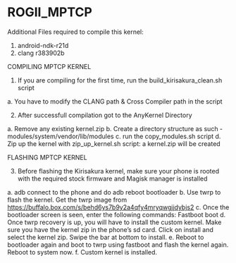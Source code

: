 # ROGII_MPTCP

Additional Files required to compile this kernel:

1. android-ndk-r21d
2. clang r383902b

COMPILING MPTCP KERNEL

1. If you are compiling for the first time, run the build_kirisakura_clean.sh script
  
  a. You have to modify the CLANG path & Cross Compiler path in the script
  
2. After successfull compilation got to the AnyKernel Directory

  a. Remove any existing kernel.zip
  b. Create a directory structure as such - modules/system/vendor/lib/modules
  c. run the copy_modules.sh script 
  d. Zip up the kernel with zip_up_kernel.sh script: a kernel.zip will be created
  
  FLASHING MPTCP KERNEL
  
3. Before flashing the Kirisakura kernel, make sure your phone is rooted with the required stock firmware and Magisk manager is installed

  a. adb connect to the phone and do adb reboot bootloader
  b. Use twrp to flash the kernel. Get the twrp image from https://buffalo.box.com/s/behd6ys7b9y2a4qfy4mryqwgjjdybjs2
  c. Once the bootloader screen is seen, enter the following commands: Fastboot boot <twrp image file name>
  d. Once twrp recovery is up, you will have to install the custom kernel. Make sure you have the kernel zip in the phone’s sd card. Click on install and 
     select the kernel zip. Swipe the bar at bottom to install. 
  e. Reboot to bootloader again and boot to twrp using fastboot and flash the kernel again. Reboot to system now. 
  f. Custom kernel is installed. 
